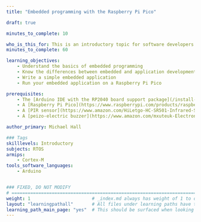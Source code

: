 ```yaml
---
title: "Embedded programming with the Raspberry Pi Pico"

draft: true

minutes_to_complete: 10

who_is_this_for: This is an introductory topic for software developers interested in embedded programming.
minutes_to_complete: 60

learning_objectives: 
    - Understand the basics of embedded programming
    - Know the differences between embedded and application development
    - Write a simple embedded application
    - Run your embedded application on a Raspberry Pi Pico

prerequisites:
    - The [Arduino IDE with the RP2040 board support package](/install-guides/arduino-pico/) installed on your computer
    - A [Raspberry Pi Pico](https://www.raspberrypi.com/products/raspberry-pi-pico/) board
    - A [PIR sensor](https://www.amazon.com/HiLetgo-HC-SR501-Infrared-Sensor-Arduino/dp/B07KZW86YR/ref=sr_1_3?keywords=pir+sensor&qid=1698432931&sr=8-3) for detecting motion
    - A [peizo-electric buzzer](https://www.amazon.com/mxuteuk-Electronic-Computers-Printers-Components/dp/B07VK1GJ9X/ref=sr_1_4?crid=2FAXYI17HZKDB&keywords=piezo+buzzer&qid=1698432968&sprefix=peizo%2Caps%2C148&sr=8-4) for signaling motion

author_primary: Michael Hall

### Tags
skilllevels: Introductory
subjects: RTOS
armips:
    - Cortex-M
tools_software_languages:
    - Arduino


### FIXED, DO NOT MODIFY
# ================================================================================
weight: 1                       # _index.md always has weight of 1 to order correctly
layout: "learningpathall"       # All files under learning paths have this same wrapper
learning_path_main_page: "yes"  # This should be surfaced when looking for related content. Only set for _index.md of learning path content.
---
```

